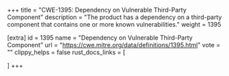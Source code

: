 +++
title = "CWE-1395: Dependency on Vulnerable Third-Party Component"
description	= "The product has a dependency on a third-party component that contains one or more known vulnerabilities."
weight = 1395

[extra]
id = 1395
name = "Dependency on Vulnerable Third-Party Component"
url = "https://cwe.mitre.org/data/definitions/1395.html"
vote = ""
clippy_helps = false
rust_docs_links = [
	
]
+++

